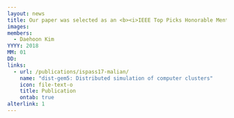 ```yaml
---
layout: news
title: Our paper was selected as an <b><i>IEEE Top Picks Honorable Mention</i></b> (12 Top Picks and 9 Honorable Mentions among 112 top conference papers in computer architecture area).
images:
members:
  - Daehoon Kim
YYYY: 2018
MM: 01
DD: 
links:
  - url: /publications/ispass17-malian/
    name: "dist-gem5: Distributed simulation of computer clusters"
    icon: file-text-o
    title: Publication
    ontab: true
alterlink: 1
---
```


